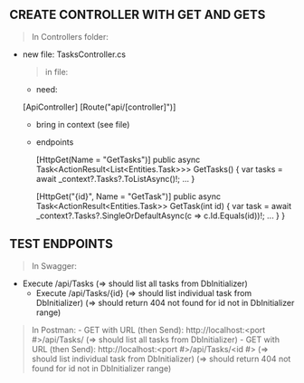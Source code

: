 ## CREATE CONTROLLER WITH GET AND GETS
> In Controllers folder:
  - new file:
    TasksController.cs
    > in file:
      - need:

      [ApiController]
      [Route("api/[controller]")]

      - bring in context (see file)

      - endpoints

        [HttpGet(Name = "GetTasks")]
        public async Task<ActionResult<List<Entities.Task>>> GetTasks()
        {
          var tasks = await _context?.Tasks?.ToListAsync()!;
          ...
        }

        [HttpGet("{id}", Name = "GetTask")]
        public async Task<ActionResult<Entities.Task>> GetTask(int id)
        {
          var task = await _context?.Tasks?.SingleOrDefaultAsync(c => c.Id.Equals(id))!;
          ...
        }
      }

## TEST ENDPOINTS
> In Swagger:
  - Execute
      /api/Tasks
        (=> should list all tasks from DbInitializer)
    - Execute
      /api/Tasks/{id}
          (=> should list individual task from DbInitializer)
          (=> should return 404 not found for id not in DbInitializer range)
> In Postman:
    - GET with URL (then Send):
        http://localhost:<port #>/api/Tasks/
            (=> should list all tasks from DbInitializer)
    - GET with URL (then Send):
        http://localhost:<port #>/api/Tasks/<id #>
          (=> should list individual task from DbInitializer)
          (=> should return 404 not found for id not in DbInitializer range)        